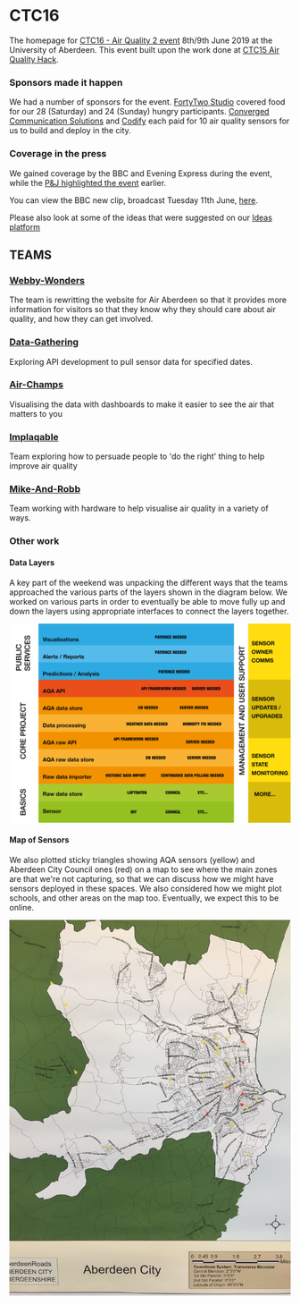 # CTC16
The homepage for [CTC16 - Air Quality 2 event](https://codethecity.org/hack-weekends/code-the-city-16-air-quality-2/) 8th/9th June 2019 at the University of Aberdeen. This event built upon the work done at [CTC15 Air Quality Hack](https://github.com/CodeTheCity/CTC15).

### Sponsors made it happen
We had a number of sponsors for the event.
[FortyTwo Studio](https://www.fortytwo.studio) covered food for our 28 (Saturday) and 24 (Sunday) hungry participants.
[Converged Communication Solutions](https://www.converged.co.uk) and [Codify](https://www.codify.ltd.uk) each paid for 10 air quality sensors for us to build and deploy in the city.

### Coverage in the press
We gained coverage by the BBC and Evening Express during the event, while the [P&J highlighted the event](https://www.pressandjournal.co.uk/fp/news/aberdeen/1755274/plans-for-five-times-as-many-independent-air-quality-sensors-in-aberdeen-by-end-of-the-year/) earlier.

You can view the BBC new clip, broadcast Tuesday 11th June, [here](https://twitter.com/BBCScotNine/status/1138557894293516288).

Please also look at some of the ideas that were suggested on our [Ideas platform](http://ideas.codethecity.co.uk/codethecity/ctc16-air-quality-2)

## TEAMS

### [Webby-Wonders](https://github.com/CodeTheCity/CTC16-Webby-Wonders)
The team is rewritting the website for Air Aberdeen so that it provides more information for visitors so that they know why they should care about air quality, and how they can get involved.

### [Data-Gathering](https://github.com/CodeTheCity/CTC16-Data-Gathering)
Exploring API development to pull sensor data for specified dates.

### [Air-Champs](https://github.com/CodeTheCity/CTC16-Air-Champs)
Visualising the data with dashboards to make it easier to see the air that matters to you

### [Implaqable](https://github.com/CodeTheCity/CTC16-Implaqable)
Team exploring how to persuade people to 'do the right' thing to help improve air quality

### [Mike-And-Robb](https://github.com/CodeTheCity/CTC16-Mike-and-Rob)
Team working with hardware to help visualise air quality in a variety of ways.

### Other work

#### Data Layers
A key part of the weekend was unpacking the different ways that the teams approached the various parts of the layers shown in the diagram below. We worked on various parts in order to eventually be able to move fully up and down the layers using appropriate interfaces to connect the layers together.

![data layers](images/AQA-data-layers.png)

#### Map of Sensors
We also plotted sticky triangles showing AQA sensors (yellow) and Aberdeen City Council ones (red) on a map to see where the main zones are that we're not capturing, so that we can discuss how we might have sensors deployed in these spaces. We also considered how we might plot schools, and other areas on the map too. Eventually, we expect this to be online.

![sensor map](images/sensor-map-AQA.jpg)
